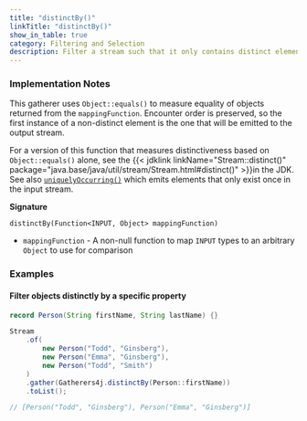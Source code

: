 ```yaml
---
title: "distinctBy()"
linkTitle: "distinctBy()"
show_in_table: true
category: Filtering and Selection
description: Filter a stream such that it only contains distinct elements measured by the given `mappingFunction`.
---
```



### Implementation Notes

This gatherer uses `Object::equals()` to measure equality of objects returned from the `mappingFunction`. Encounter
order is preserved, so the first instance of a non-distinct element is the one that will be emitted to the output stream.

For a version of this function that measures distinctiveness based on `Object::equals()` alone, see the {{< jdklink linkName="Stream::distinct()" package="java.base/java/util/stream/Stream.html#distinct()" >}}in the JDK.
See also [`uniquelyOccurring()`](/gatherers/filtering-and-selection/uniquelyoccurring/) which emits elements that only exist once in the input stream.

**Signature**

`distinctBy(Function<INPUT, Object> mappingFunction)`

* `mappingFunction` - A non-null function to map `INPUT` types to an arbitrary `Object` to use for comparison

### Examples

#### Filter objects distinctly by a specific property

```java
record Person(String firstName, String lastName) {}

Stream
    .of(
        new Person("Todd", "Ginsberg"),
        new Person("Emma", "Ginsberg"),
        new Person("Todd", "Smith")
    )
    .gather(Gatherers4j.distinctBy(Person::firstName))
    .toList();

// [Person("Todd", "Ginsberg"), Person("Emma", "Ginsberg")]
```

